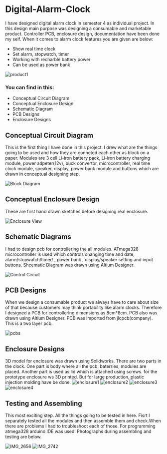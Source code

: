 # Digital-Alarm-Clock
I have designed digital alarm clock in semester 4 as individual project. In this design main purpose was designing a consumable and marketable product. Controller PCB, enclosure design, documentation have been done my self. When it comes to alarm clock features you are given are below:

- Show real time clock
- Set alarm, stopwatch, timer
- Working with recharble battery power 
- Can be used as power bank

![product1](https://github.com/Upeksha-Dilhara/Digital-Alarm-Clock/assets/128304167/acdcd1a4-72e6-4f64-a203-e87e4006780c)

### You can find in this:
- Conceptual Circuit Diagram
- Conceptual Enclosure Design
- Schematic Diagram
- PCB Designs
- Enclosure Designs

## Conceptual Circuit Diagram
This is the first thing I have done in this project. I drew what are the things going to be used and how they are conneted each other as block on a paper. Modules are 3 cell Li-iron battery pack, Li-iron battery charging module, power adpeter(12v), buck convertor, microcontroller, real time clock module, speaker, display, power bank module and buttons which are drawn in conceptual designing step. 

![Block Diagram ](https://github.com/Upeksha-Dilhara/Digital-Alarm-Clock/assets/128304167/e54045a0-8b78-43e0-97b4-a2e1a3b7e62c)


## Conceptual Enclosure Design
These are first hand drawn sketches before designing real enclosure. 

![Enclosure View](https://github.com/Upeksha-Dilhara/Digital-Alarm-Clock/assets/128304167/63ae9ed1-badc-4aa7-9bce-bbb0663408ca)


## Schematic Diagrams
I had to design pcb for controllering the all modules. ATmega328 microcontroller is used which controls changing time and date, alarm/stopwatch/timer/ , power bank , display/speaker setting and input buttons. Shcematic Diagram was drawn using Altium Designer. 

![Control Circuit](https://github.com/Upeksha-Dilhara/Digital-Alarm-Clock/assets/128304167/7a1e3040-c3b8-4a86-bbeb-d2fc9f3d7058)


## PCB Designs
When we design a consumable product we always have to care about size of that because customers may think portability like alarm clocks. Therefore I designed a PCB for controllering dimensions as 8cm*8cm. PCB also was drawn using Altium Designer. PCB was imported from jlcpcb(company). This is a two layer pcb. 

![pcbs](https://github.com/Upeksha-Dilhara/Digital-Alarm-Clock/assets/128304167/1e2c2cdf-148b-4ebe-89c4-6a00718d4dd3)

## Enclosure Designs
3D model for enclosure was drawn using Solidworks. There are two parts in the clock. One part is body where all the pcb, baterries, modules are placed. Another part is used as lid which is attached using screws. for the prototype enclosure ws 3D printed. But for large production, plastic injection molding have be done.
![enclosure1](https://github.com/Upeksha-Dilhara/Digital-Alarm-Clock/assets/128304167/a67f1c90-a9a6-4e55-8564-adebfdde172c)
![enclosure2](https://github.com/Upeksha-Dilhara/Digital-Alarm-Clock/assets/128304167/b14a54cb-5ab4-4bf7-b131-98cf46041279)
![enclosure3](https://github.com/Upeksha-Dilhara/Digital-Alarm-Clock/assets/128304167/bde0cd30-9dae-45c2-bf69-bf5acbd67a39)
![enclosure4](https://github.com/Upeksha-Dilhara/Digital-Alarm-Clock/assets/128304167/254c38a5-54bd-4fc6-9fd3-2afb9ca9174c)

## Testing and Assembling
This most exciting step. All the things going to be tested in here. Fisrt I separately tested all the modules and then assemble them and check.When there are problems I had to troubleshoot each of those. For programming atmega328 arduino IDE was used. Photographs during assembling and testing are below.

![IMG_2656](https://github.com/Upeksha-Dilhara/Digital-Alarm-Clock/assets/128304167/f6d9f0c6-ed23-4fa5-9648-1f92ce359265)
![IMG_2742](https://github.com/Upeksha-Dilhara/Digital-Alarm-Clock/assets/128304167/4badafeb-01da-40ee-be82-1fe97625b805)
